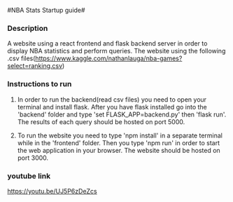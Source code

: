 #NBA Stats Startup guide#

### Description
A website using a react frontend and flask backend server in order to display NBA statistics and perform queries.
The website using the following .csv files(https://www.kaggle.com/nathanlauga/nba-games?select=ranking.csv)

### Instructions to run
1. In order to run the backend(read csv files) you need to open your terminal and install flask. After you have flask installed go into the 'backend' folder and type 'set FLASK_APP=backend.py' then 'flask run'. The results of each query should be hosted on port 5000.

2. To run the website you need to type 'npm install' in a separate terminal while in the 'frontend' folder. Then you type 'npm run' in order to start the web application in your browser. The website should be hosted on port 3000.

### youtube link
https://youtu.be/UJ5P6zDeZcs

